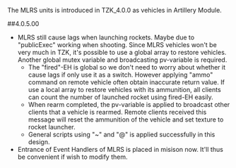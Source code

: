 The MLRS units is introduced in TZK_4.0.0 as vehicles in Artillery Module.


##4.0.5.00
+ MLRS still cause lags when launching rockets. Maybe due to "publicExec" working when shooting. Since MLRS vehicles won't be very much in TZK, it's possible to use a global array to restore vehicles. Another global mutex variable and broadcasting pv-variable is required.
	+ The "fired"-EH is global so we don't need to worry about whether it cause lags if only use it as a switch. However applying "ammo" command on remote vehicle often obtain inaccurate return value. If use a local array to restore vehicles with its ammunition, all clients can count the number of launched rocket using fired-EH easily.
	+ When rearm completed, the pv-variable is applied to broadcast other clients that a vehicle is rearmed. Remote clients received this message will reset the ammunition of the vehicle and set texture to rocket launcher.
	+ General scripts using "~" and "@" is applied successfully in this design.
+ Entrance of Event Handlers of MLRS is placed in misison now. It'll thus be convenient if wish to modify them.
